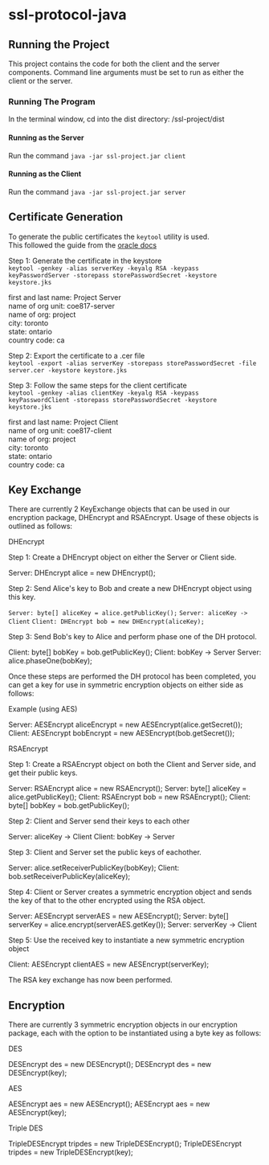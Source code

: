 # ssl-protocol-java
## Running the Project
This project contains the code for both the client and the server components. Command line arguments must be set to run as either the client or the server.  
### Running The Program
In the terminal window, cd into the dist directory: /ssl-project/dist
#### Running as the Server
Run the command `java -jar ssl-project.jar client`
#### Running as the Client
Run the command `java -jar ssl-project.jar server`  

## Certificate Generation
To generate the public certificates the `keytool` utility is used.  
This followed the guide from the [oracle docs](https://docs.oracle.com/cd/E19830-01/819-4712/ablqw/index.html)  

Step 1: Generate the certificate in the keystore  
`keytool -genkey -alias serverKey -keyalg RSA -keypass keyPasswordServer -storepass storePasswordSecret -keystore keystore.jks`

first and last name: Project Server  
name of org unit: coe817-server  
name of org: project  
city: toronto  
state: ontario  
country code: ca  

Step 2: Export the certificate to a .cer file  
`keytool -export -alias serverKey -storepass storePasswordSecret -file server.cer -keystore keystore.jks`  

Step 3: Follow the same steps for the client certificate  
`keytool -genkey -alias clientKey -keyalg RSA -keypass keyPasswordClient -storepass storePasswordSecret -keystore keystore.jks`  

first and last name: Project Client  
name of org unit: coe817-client  
name of org: project  
city: toronto  
state: ontario  
country code: ca  

## Key Exchange
There are currently 2 KeyExchange objects that can be used in our encryption package, DHEncrypt and RSAEncrypt. Usage of these objects is outlined as follows:

DHEncrypt

Step 1: Create a DHEncrypt object on either the Server or Client side.

Server: DHEncrypt alice = new DHEncrypt();

Step 2: Send Alice's key to Bob and create a new DHEncrypt object using this key.

`Server: byte[] aliceKey = alice.getPublicKey();`
`Server: aliceKey -> Client`
`Client: DHEncrypt bob = new DHEncrypt(aliceKey);`

Step 3: Send Bob's key to Alice and perform phase one of the DH protocol.

Client: byte[] bobKey = bob.getPublicKey();
Client: bobKey -> Server
Server: alice.phaseOne(bobKey);

Once these steps are performed the DH protocol has been completed, you can get a key for use in symmetric encryption objects on either side as follows:

Example (using AES)

Server: AESEncrypt aliceEncrypt = new AESEncrypt(alice.getSecret());
Client: AESEncrypt bobEncrypt = new AESEncrypt(bob.getSecret());

RSAEncrypt

Step 1: Create a RSAEncrypt object on both the Client and Server side, and get their public keys.

Server: RSAEncrypt alice = new RSAEncrypt();
Server: byte[] aliceKey = alice.getPublicKey();
Client: RSAEncrypt bob = new RSAEncrypt();
Client: byte[] bobKey = bob.getPublicKey();

Step 2: Client and Server send their keys to each other

Server: aliceKey -> Client
Client: bobKey -> Server

Step 3: Client and Server set the public keys of eachother.

Server: alice.setReceiverPublicKey(bobKey);
Client: bob.setReceiverPublicKey(aliceKey);

Step 4: Client or Server creates a symmetric encryption object and sends the key of that to the other encrypted using the RSA object.

Server: AESEncrypt serverAES = new AESEncrypt();
Server: byte[] serverKey = alice.encrypt(serverAES.getKey());
Server: serverKey -> Client

Step 5: Use the received key to instantiate a new symmetric encryption object

Client: AESEncrypt clientAES = new AESEncrypt(serverKey);

The RSA key exchange has now been performed.

## Encryption
There are currently 3 symmetric encryption objects in our encryption package, each with the option to be instantiated using a byte key as follows:

DES

DESEncrypt des = new DESEncrypt();
DESEncrypt des = new DESEncrypt(key);

AES

AESEncrypt aes = new AESEncrypt();
AESEncrypt aes = new AESEncrypt(key);

Triple DES

TripleDESEncrypt tripdes = new TripleDESEncrypt();
TripleDESEncrypt tripdes = new TripleDESEncrypt(key);